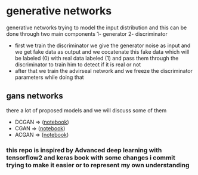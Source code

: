 # generative networks 

generative networks trying to model the input distribution and this can be done through two main 
components 1- generator 2- discriminator 

- first we train the discriminator 
we give the generator noise as input and we get fake data as output and we cocatenate this fake data which will be labeled (0) with real data labeled (1) and pass them through the discriminator to train him to detect if it is real or not  
- after that we train the advirseal network and we freeze the discriminator parameters while doing that 

## gans networks 
there a lot of proposed models and we will discuss some of them 

- DCGAN  => ([notebook](DCGAN.ipynb))
- CGAN   => ([notebook](CDGAN.ipynb))
- ACGAN  => ([notebook](ACGAN.ipynb))

### this repo is inspired by Advanced deep learning with tensorflow2 and keras book with some changes i commit trying to make it easier or to represent my own understanding 





